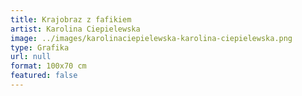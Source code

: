```yaml
---
title: Krajobraz z fafikiem
artist: Karolina Ciepielewska
image: ../images/karolinaciepielewska-karolina-ciepielewska.png
type: Grafika
url: null
format: 100x70 cm
featured: false
---
```

